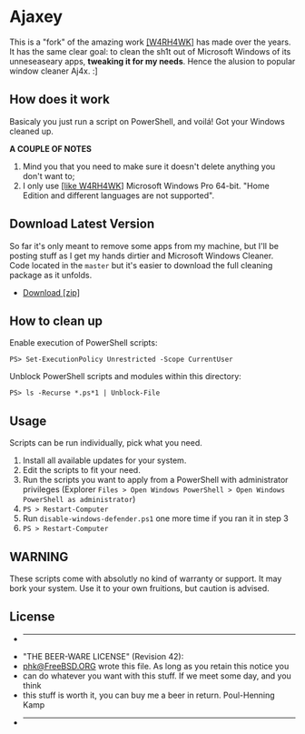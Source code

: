 # Ajaxey

This is a "fork" of the amazing work [[W4RH4WK]](https://github.com/W4RH4WK/Debloat-Windows-10) has made over the years. It has the same clear goal: to clean the sh1t out of Microsoft Windows of its unneseaseary apps, **tweaking it for my needs**. 
Hence the alusion to popular window cleaner Aj4x. :]

## How does it work
Basicaly you just run a script on PowerShell, and voilá! Got your Windows cleaned up. 

**A COUPLE OF NOTES**
1. Mind you that you need to make sure it doesn't delete anything you don't want to;
2. I only use [[like W4RH4WK]](https://github.com/W4RH4WK/Debloat-Windows-10) Microsoft Windows Pro 64-bit. "Home Edition and different languages are not supported".

## Download Latest Version

So far it's only meant to remove some apps from my machine, but I'll be posting stuff as I get my hands dirtier and Microsoft Windows Cleaner.
Code located in the `master` but it's easier to download the full cleaning package as it unfolds.

- [Download [zip]](https://github.com/opedromandrade/ajaxey/archive/master.zip)

## How to clean up

Enable execution of PowerShell scripts:

    PS> Set-ExecutionPolicy Unrestricted -Scope CurrentUser

Unblock PowerShell scripts and modules within this directory:

    PS> ls -Recurse *.ps*1 | Unblock-File

## Usage

Scripts can be run individually, pick what you need.

1. Install all available updates for your system.
2. Edit the scripts to fit your need.
3. Run the scripts you want to apply from a PowerShell with administrator privileges (Explorer
   `Files > Open Windows PowerShell > Open Windows PowerShell as
   administrator`)
4. `PS > Restart-Computer`
5. Run `disable-windows-defender.ps1` one more time if you ran it in step 3
6. `PS > Restart-Computer`

## WARNING
These scripts come with absolutly no kind of warranty or support. It may bork your system. Use it to your own fruitions, but caution is advised.

## License

 * ----------------------------------------------------------------------------
 * "THE BEER-WARE LICENSE" (Revision 42):
 * <phk@FreeBSD.ORG> wrote this file.  As long as you retain this notice you
 * can do whatever you want with this stuff. If we meet some day, and you think
 * this stuff is worth it, you can buy me a beer in return.   Poul-Henning Kamp
 * ----------------------------------------------------------------------------